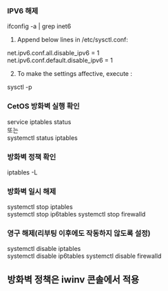 ### IPV6 해제  
 ifconfig -a | grep inet6
   
1. Append below lines in /etc/sysctl.conf:  
  
net.ipv6.conf.all.disable_ipv6 = 1  
net.ipv6.conf.default.disable_ipv6 = 1  


2. To make the settings affective, execute :  

sysctl -p  
  
### CetOS 방화벽 실행 확인  
service iptables status  
또는  
systemctl status iptables  
 
### 방화벽 정책 확인  
iptables -L
 
### 방화벽 일시 해제  

systemctl stop iptables  
systemctl stop ip6tables 
systemctl stop firewalld  


### 영구 해제(리부팅 이후에도 작동하지 않도록 설정)

systemctl disable iptables  
systemctl disable ip6tables 
systemctl disable firewalld  

## 방화벽 정책은 iwinv 콘솔에서 적용  
